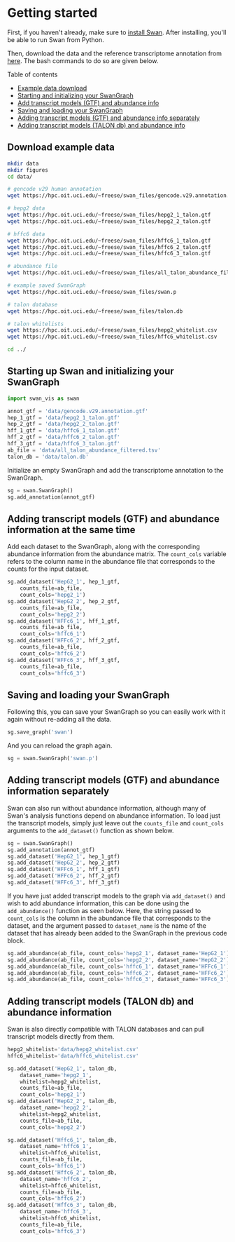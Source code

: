 # Getting started

First, if you haven't already, make sure to [install Swan](../#installation). After installing, you'll be able to run Swan from Python.

Then, download the data and the reference transcriptome annotation from [here](https://hpc.oit.uci.edu/~freese/swan_files/). The bash commands to do so are given below.

Table of contents
* [Example data download](getting_started.md#download-example-data)
* [Starting and initializing your SwanGraph](getting_started.md#starting-up-swan-and-initializing-your-swangraph)
* [Add transcript models \(GTF\) and abundance info](getting_started.md#adding-transcript-models-gtf-and-abundance-information-at-the-same-time)
* [Saving and loading your SwanGraph](getting_started.md#saving-and-loading-your-swangraph)
* [Adding transcript models \(GTF\) and abundance info separately](getting_started.md#adding-transcript-models-gtf-and-abundance-information-separately)
* [Adding transcript models \(TALON db\) and abundance info](getting_started.md#adding-transcript-models-talon-db-and-abundance-information)

## Download example data

```bash
mkdir data
mkdir figures
cd data/

# gencode v29 human annotation
wget https://hpc.oit.uci.edu/~freese/swan_files/gencode.v29.annotation.gtf

# hepg2 data
wget https://hpc.oit.uci.edu/~freese/swan_files/hepg2_1_talon.gtf
wget https://hpc.oit.uci.edu/~freese/swan_files/hepg2_2_talon.gtf

# hffc6 data
wget https://hpc.oit.uci.edu/~freese/swan_files/hffc6_1_talon.gtf
wget https://hpc.oit.uci.edu/~freese/swan_files/hffc6_2_talon.gtf
wget https://hpc.oit.uci.edu/~freese/swan_files/hffc6_3_talon.gtf

# abundance file
wget https://hpc.oit.uci.edu/~freese/swan_files/all_talon_abundance_filtered.tsv

# example saved SwanGraph
wget https://hpc.oit.uci.edu/~freese/swan_files/swan.p

# talon database
wget https://hpc.oit.uci.edu/~freese/swan_files/talon.db

# talon whitelists
wget https://hpc.oit.uci.edu/~freese/swan_files/hepg2_whitelist.csv
wget https://hpc.oit.uci.edu/~freese/swan_files/hffc6_whitelist.csv

cd ../
```

## Starting up Swan and initializing your SwanGraph

```python
import swan_vis as swan

annot_gtf = 'data/gencode.v29.annotation.gtf'
hep_1_gtf = 'data/hepg2_1_talon.gtf'
hep_2_gtf = 'data/hepg2_2_talon.gtf'
hff_1_gtf = 'data/hffc6_1_talon.gtf'
hff_2_gtf = 'data/hffc6_2_talon.gtf'
hff_3_gtf = 'data/hffc6_3_talon.gtf'
ab_file = 'data/all_talon_abundance_filtered.tsv'
talon_db = 'data/talon.db'
```

Initialize an empty SwanGraph and add the transcriptome annotation to the SwanGraph.

```python
sg = swan.SwanGraph()
sg.add_annotation(annot_gtf)
```

## Adding transcript models \(GTF\) and abundance information at the same time

Add each dataset to the SwanGraph, along with the corresponding abundance information from the abundance matrix. The `count_cols` variable refers to the column name in the abundance file that corresponds to the counts for the input dataset.

```python
sg.add_dataset('HepG2_1', hep_1_gtf,
    counts_file=ab_file,
    count_cols='hepg2_1')
sg.add_dataset('HepG2_2', hep_2_gtf,
    counts_file=ab_file,
    count_cols='hepg2_2')
sg.add_dataset('HFFc6_1', hff_1_gtf,
    counts_file=ab_file,
    count_cols='hffc6_1')
sg.add_dataset('HFFc6_2', hff_2_gtf,
    counts_file=ab_file,
    count_cols='hffc6_2')
sg.add_dataset('HFFc6_3', hff_3_gtf,
    counts_file=ab_file,
    count_cols='hffc6_3')
```

## Saving and loading your SwanGraph

Following this, you can save your SwanGraph so you can easily work with it again without re-adding all the data.

```python
sg.save_graph('swan')
```

And you can reload the graph again.

```python
sg = swan.SwanGraph('swan.p')
```

## Adding transcript models \(GTF\) and abundance information separately

Swan can also run without abundance information, although many of Swan's analysis functions depend on abundance information. To load just the transcript models, simply just leave out the `counts_file` and `count_cols` arguments to the `add_dataset()` function as shown below.

```python
sg = swan.SwanGraph()
sg.add_annotation(annot_gtf)
sg.add_dataset('HepG2_1', hep_1_gtf)
sg.add_dataset('HepG2_2', hep_2_gtf)
sg.add_dataset('HFFc6_1', hff_1_gtf)
sg.add_dataset('HFFc6_2', hff_2_gtf)
sg.add_dataset('HFFc6_3', hff_3_gtf)
```

If you have just added transcript models to the graph via `add_dataset()` and wish to add abundance information, this can be done using the `add_abundance()` function as seen below. Here, the string passed to `count_cols` is the column in the abundance file that corresponds to the dataset, and the argument passed to `dataset_name` is the name of the dataset that has already been added to the SwanGraph in the previous code block.

```python
sg.add_abundance(ab_file, count_cols='hepg2_1', dataset_name='HepG2_1')
sg.add_abundance(ab_file, count_cols='hepg2_2', dataset_name='HepG2_2')
sg.add_abundance(ab_file, count_cols='hffc6_1', dataset_name='HFFc6_1')
sg.add_abundance(ab_file, count_cols='hffc6_2', dataset_name='HFFc6_2')
sg.add_abundance(ab_file, count_cols='hffc6_3', dataset_name='HFFc6_3')
```

## Adding transcript models \(TALON db\) and abundance information

Swan is also directly compatible with TALON databases and can pull transcript models directly from them.

```python
hepg2_whitelist='data/hepg2_whitelist.csv'
hffc6_whitelist='data/hffc6_whitelist.csv'
```

```python
sg.add_dataset('HepG2_1', talon_db,
    dataset_name='hepg2_1',
    whitelist=hepg2_whitelist,
    counts_file=ab_file,
    count_cols='hepg2_1')
sg.add_dataset('HepG2_2', talon_db,
    dataset_name='hepg2_2',
    whitelist=hepg2_whitelist,
    counts_file=ab_file,
    count_cols='hepg2_2')

sg.add_dataset('Hffc6_1', talon_db,
    dataset_name='hffc6_1',
    whitelist=hffc6_whitelist,
    counts_file=ab_file,
    count_cols='hffc6_1')
sg.add_dataset('Hffc6_2', talon_db,
    dataset_name='hffc6_2',
    whitelist=hffc6_whitelist,
    counts_file=ab_file,
    count_cols='hffc6_2')
sg.add_dataset('Hffc6_3', talon_db,
    dataset_name='hffc6_3',
    whitelist=hffc6_whitelist,
    counts_file=ab_file,
    count_cols='hffc6_3')
```

